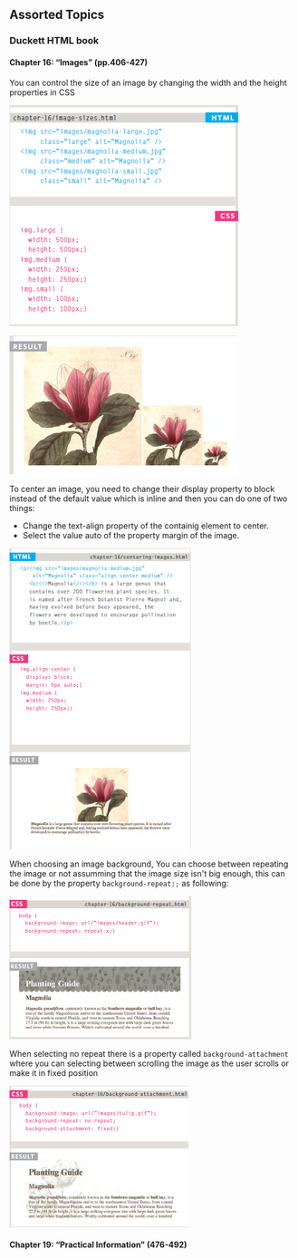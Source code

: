##  Assorted Topics

###  Duckett HTML book

#### Chapter 16: “Images” (pp.406-427)

You can control the size of an image by changing the width and the height properties in CSS

![image size](img/1.PNG)

![result](img/Capture2.PNG)


To center an image, you need to change their display property to block instead of the default value which is inline and then you can do one of two things:

* Change the text-align property of the containig element to center.
* Select the value auto of the property margin of the image.

![center an image](img/2.PNG)


When choosing an image background, You can choose between repeating the image or not assumming that the image size isn't big enough, this can be done by the property `background-repeat:;` as following:

![image repeat](img/3.PNG)


When selecting no repeat there is a property called `background-attachment` where you can selecting between scrolling the image as the user scrolls or make it in fixed position

![background attachment](img/4.PNG)


#### Chapter 19: “Practical Information” (476-492)

